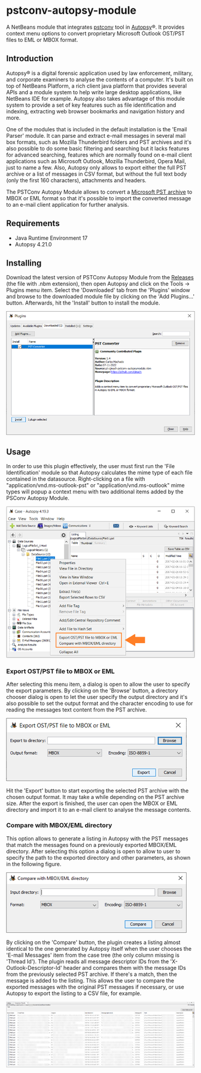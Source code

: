 # pstconv-autopsy-module

A NetBeans module that integrates [pstconv](https://github.com/cjmach/pstconv) 
tool in [Autopsy](https://www.sleuthkit.org/autopsy/)&reg;. It provides context 
menu options to convert proprietary Microsoft Outlook OST/PST files to EML or 
MBOX format.

## Introduction

Autopsy&reg; is a digital forensic application used by law enforcement, military, 
and corporate examiners to analyse the contents of a computer. It's built on top 
of NetBeans Platform, a rich client java platform that provides several APIs and 
a module system to help write large desktop applications, like NetBeans IDE for 
example. Autopsy also takes advantage of this module system to provide a set of 
key features such as file identification and indexing, extracting web browser 
bookmarks and navigation history and more.

One of the modules that is included in the default installation is the 'Email 
Parser' module. It can parse and extract e-mail messages in several mail box 
formats, such as Mozilla Thunderbird folders and PST archives and it's also 
possible to do some basic filtering and searching but it lacks features for 
advanced searching, features which are normally found on e-mail client 
applications such as Microsoft Outlook, Mozilla Thunderbird, Opera Mail, just to 
name a few. Also, Autopsy only allows to export either the full PST archive or a 
list of messages in CSV format, but without the full text body (only the first 
160 characters), attachments and headers.

The PSTConv Autopsy Module allows to convert a [Microsoft PST archive](https://learn.microsoft.com/en-us/openspecs/office_file_formats/ms-pst/) 
to MBOX or EML format so that it's possible to import the converted message to 
an e-mail client application for further analysis. 

## Requirements

- Java Runtime Environment 17
- Autopsy 4.21.0

## Installing

Download the latest version of PSTConv Autopsy Module from the [Releases](https://github.com/cjmach/pstconv-autopsy-module/releases) 
(the file with .nbm extension), then open Autopsy and click on the Tools -> Plugins 
menu item. Select the 'Downloaded' tab from the 'Plugins' window and browse to 
the downloaded module file by clicking on the 'Add Plugins...' button. Afterwards, 
hit the 'Install' button to install the module.

![Plugin manager showing the details of PSTConv Autopsy Module](doc/img/autopsy-plugin-install.png)

## Usage

In order to use this plugin effectively, the user must first run the 'File Identification' 
module so that Autopsy calculates the mime type of each file contained in the 
datasource. Right-clicking on a file with "application/vnd.ms-outlook-pst" or 
"application/vnd.ms-outlook" mime types will popup a context menu with two 
additional items added by the PSConv Autopsy Module.

![Context menu with two additional items added by PSTConv Autopsy Module](doc/img/autopsy-plugin-context-menu.png)

### Export OST/PST file to MBOX or EML

After selecting this menu item, a dialog is open to allow the user to specify 
the export parameters. By clicking on the 'Browse' button, a directory chooser 
dialog is open to let the user specify the output directory and it's also 
possible to set the output format and the character encoding to use for reading 
the messages text content from the PST archive.

![Export dialog](doc/img/autopsy-plugin-export-dialog.png)

Hit the 'Export' button to start exporting the selected PST archive with the 
chosen output format. It may take a while depending on the PST archive size. 
After the export is finished, the user can open the MBOX or EML directory and 
import it to an e-mail client to analyse the message contents.

### Compare with MBOX/EML directory

This option allows to generate a listing in Autopsy with the PST messages that 
match the messages found on a previously exported MBOX/EML directory. After 
selecting this option a dialog is open to allow to user to specify the path to 
the exported directory and other parameters, as shown in the following figure.

![Compare export directory dialog](doc/img/autopsy-plugin-compare-dir.png)

By clicking on the 'Compare' button, the plugin creates a listing almost 
identical to the one generated by Autopsy itself when the user chooses the 
'E-mail Messages' item from the case tree (the only column missing is 'Thread Id').
The plugin reads all message descriptor IDs from the 'X-Outlook-Descriptor-Id' 
header and compares them with the message IDs from the previously selected PST 
archive. If there's a match, then the message is added to the listing. This 
allows the user to compare the exported messages with the original PST messages 
if necessary, or use Autopsy to export the listing to a CSV file, for example.

![Listing of exported messages in Autopsy](doc/img/autopsy-plugin-compare-result.png)